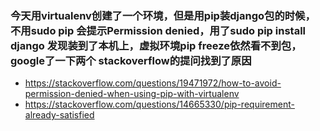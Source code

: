 ### 今天用virtualenv创建了一个环境，但是用pip装django包的时候，不用sudo pip 会提示Permission denied，用了sudo pip install django 发现装到了本机上，虚拟环境pip freeze依然看不到包，google了一下两个 stackoverflow的提问找到了原因



- https://stackoverflow.com/questions/19471972/how-to-avoid-permission-denied-when-using-pip-with-virtualenv
- https://stackoverflow.com/questions/14665330/pip-requirement-already-satisfied